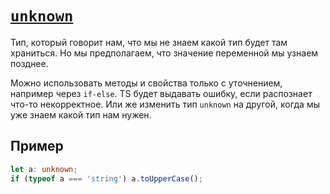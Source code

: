 # [`unknown`](../index.md)

Тип, который говорит нам, что мы не знаем какой тип будет там храниться. Но мы предполагаем, что значение переменной мы узнаем позднее.

Можно использовать методы и свойства только с уточнением, например через `if-else`. TS будет выдавать ошибку, если распознает что-то некорректное. Или же изменить тип `unknown` на другой, когда мы уже знаем какой тип нам нужен.

## Пример

```ts
let a: unknown;
if (typeof a === 'string') a.toUpperCase();
```

